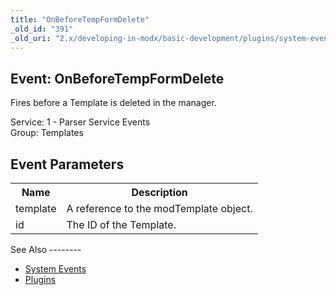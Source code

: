 ```yaml
---
title: "OnBeforeTempFormDelete"
_old_id: "391"
_old_uri: "2.x/developing-in-modx/basic-development/plugins/system-events/onbeforetempformdelete"
---
```


Event: OnBeforeTempFormDelete
-----------------------------

Fires before a Template is deleted in the manager.

Service: 1 - Parser Service Events   
Group: Templates

Event Parameters
----------------

<table><tbody><tr><th>Name</th><th>Description</th></tr><tr><td>template</td><td>A reference to the modTemplate object.</td></tr><tr><td>id</td><td>The ID of the Template.</td></tr></tbody></table>See Also
--------

- [System Events](developing-in-modx/basic-development/plugins/system-events "System Events")
- [Plugins](developing-in-modx/basic-development/plugins "Plugins")